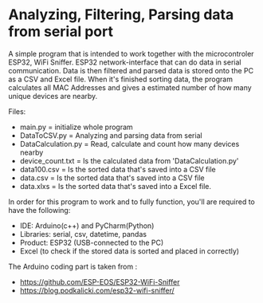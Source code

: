 # Analyzing, Filtering, Parsing data from serial port

A simple program that is intended to work together with the microcontroler ESP32, WiFi Sniffer.
ESP32 network-interface that can do data in serial communication. 
Data is then filtered and parsed data is stored onto the PC as a CSV and Excel file.
When it's finished sorting data, the program calculates all MAC Addresses and gives a estimated number of how many unique devices are nearby.

Files:
* main.py = initialize whole program
* DataToCSV.py = Analyzing and parsing data from serial
* DataCalculation.py = Read, calculate and count how many devices nearby
* device_count.txt = Is the calculated data from 'DataCalculation.py'
* data100.csv = Is the sorted data that's saved into a CSV file
* data.csv = Is the sorted data that's saved into a CSV file
* data.xlxs = Is the sorted data that's saved into a Excel file.


In order for this program to work and to fully function, 
you'll are required to have the following: 

* IDE: Arduino(c++) and PyCharm(Python)
* Libraries: serial, csv, datetime, pandas
* Product: ESP32 (USB-connected to the PC)
* Excel (to check if the stored data is sorted and placed in correctly)

The Arduino coding part is taken from :
* https://github.com/ESP-EOS/ESP32-WiFi-Sniffer
* https://blog.podkalicki.com/esp32-wifi-sniffer/


